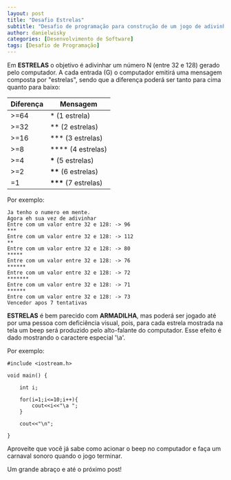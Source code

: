 ```yaml
---
layout: post
title: "Desafio Estrelas"
subtitle: "Desafio de programação para construção de um jogo de adivinhação chamado estrelas"
author: danielwisky
categories: [Desenvolvimento de Software]
tags: [Desafio de Programação]
---
```


Em **ESTRELAS** o objetivo é adivinhar um número N (entre 32 e 128) gerado pelo computador. A cada entrada (G) o computador emitirá uma mensagem composta por "estrelas", sendo que a diferença poderá ser tanto para cima quanto para baixo:

| Diferença | Mensagem                |
| --------- | ----------------------- |
| >=64      | \* (1 estrela)          |
| >=32      | \*\* (2 estrelas)       |
| >=16      | \*\*\* (3 estrelas)     |
| >=8       | \*\*\*\* (4 estrelas)   |
| >=4       | **\*** (5 estrelas)     |
| >=2       | **\*\*** (6 estrelas)   |
| =1        | **\*\*\*** (7 estrelas) |

Por exemplo:

```
Ja tenho o numero em mente.
Agora eh sua vez de adivinhar
Entre com um valor entre 32 e 128: -> 96
***
Entre com um valor entre 32 e 128: -> 112
**
Entre com um valor entre 32 e 128: -> 80
*****
Entre com um valor entre 32 e 128: -> 76
******
Entre com um valor entre 32 e 128: -> 72
*******
Entre com um valor entre 32 e 128: -> 71
******
Entre com um valor entre 32 e 128: -> 73
Vencedor apos 7 tentativas
```

**ESTRELAS** é bem parecido com **ARMADILHA**, mas poderá ser jogado até por uma pessoa com deficiência visual, pois, para cada estrela mostrada na tela um beep será produzido pelo alto-falante do computador. Esse efeito é dado mostrando o caractere especial '\a'.

Por exemplo:

```
#include <iostream.h>

void main() {

    int i;

    for(i=1;i<=10;i++){
        cout<<i<<"\a ";
    }

    cout<<"\n";

}
```

Aproveite que você já sabe como acionar o beep no computador e faça um carnaval sonoro quando o jogo terminar.

Um grande abraço e até o próximo post!
